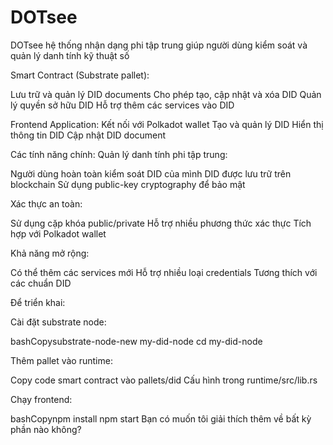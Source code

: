 # DOTsee
 DOTsee hệ thống nhận dạng phi tập trung giúp người dùng kiểm soát và quản lý danh tính kỹ thuật số 

Smart Contract (Substrate pallet):

Lưu trữ và quản lý DID documents
Cho phép tạo, cập nhật và xóa DID
Quản lý quyền sở hữu DID
Hỗ trợ thêm các services vào DID

Frontend Application:
Kết nối với Polkadot wallet
Tạo và quản lý DID
Hiển thị thông tin DID
Cập nhật DID document

Các tính năng chính:
Quản lý danh tính phi tập trung:

Người dùng hoàn toàn kiểm soát DID của mình
DID được lưu trữ trên blockchain
Sử dụng public-key cryptography để bảo mật

Xác thực an toàn:

Sử dụng cặp khóa public/private
Hỗ trợ nhiều phương thức xác thực
Tích hợp với Polkadot wallet


Khả năng mở rộng:


Có thể thêm các services mới
Hỗ trợ nhiều loại credentials
Tương thích với các chuẩn DID

Để triển khai:

Cài đặt substrate node:

bashCopysubstrate-node-new my-did-node
cd my-did-node

Thêm pallet vào runtime:

Copy code smart contract vào pallets/did
Cấu hình trong runtime/src/lib.rs


Chạy frontend:

bashCopynpm install
npm start
Bạn có muốn tôi giải thích thêm về bất kỳ phần nào không?
